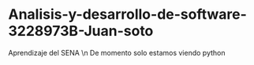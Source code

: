 # Analisis-y-desarrollo-de-software-3228973B-Juan-soto
Aprendizaje del SENA \n
De momento solo estamos viendo python
